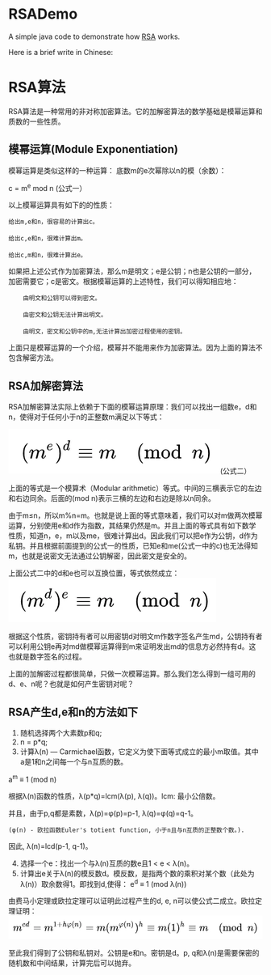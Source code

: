 # RSADemo
A simple java code to demonstrate how [RSA](https://en.wikipedia.org/wiki/RSA_(cryptosystem)) works.


Here is a brief write in Chinese:


# RSA算法

RSA算法是一种常用的非对称加密算法。它的加解密算法的数学基础是模幂运算和质数的一些性质。



## 模幂运算(Module Exponentiation)

模幂运算是类似这样的一种运算： 底数m的e次幂除以n的模（余数）：

c = m<sup>e</sup> mod n  (公式一）

以上模幂运算具有如下的的性质：

    给出m,e和n，很容易的计算出c。
            
    给出c,e和n，很难计算出m。
            
    给出c,m和n，很难计算出e。



如果把上述公式作为加密算法，那么m是明文；e是公钥；n也是公钥的一部分，加密需要它；c是密文。根据模幂运算的上述特性，我们可以得知相应地：

        由明文和公钥可以得到密文。
        
        由密文和公钥无法计算出明文。
        
        由明文，密文和公钥中的m,无法计算出加密过程使用的密钥。



上面只是模幂运算的一个介绍，模幂并不能用来作为加密算法。因为上面的算法不包含解密方法。


## RSA加解密算法
RSA加解密算法实际上依赖于下面的模幂运算原理：我们可以找出一组数e，d和n，使得对于任何小于n的正整数m满足以下等式：

![formula2](images/f2.png "公式二")(公式二）

上面的等式是一个模算术（Modular arithmetic）等式。中间的三横表示它的左边和右边同余。后面的(mod n)表示三横的左边和右边是除以n同余。

    
由于m≤n，所以m%n=m。也就是说上面的等式意味着，我们可以对m做两次模幂运算，分别使用e和d作为指数，其结果仍然是m。并且上面的等式具有如下数学性质，知道n，e，m以及me，很难计算出d。因此我们可以把e作为公钥，d作为私钥。并且根据前面提到的公式一的性质，已知e和me(公式一中的c)也无法得知m，也就是说密文无法通过公钥解密，因此密文是安全的。


上面公式二中的d和e也可以互换位置，等式依然成立：
![formula3](images/f3.png)

根据这个性质，密钥持有者可以用密钥d对明文m作数字签名产生md，公钥持有者可以利用公钥e再对md做模幂运算得到m来证明发出md的信息方必然持有d。这也就是数字签名的过程。

上面的加解密过程都很简单，只做一次模幂运算。那么我们怎么得到一组可用的d、e、n呢？也就是如何产生密钥对呢？



## RSA产生d,e和n的方法如下

1. 随机选择两个大素数p和q;
2. n = p*q;
3. 计算λ(n) — Carmichael函数，它定义为使下面等式成立的最小m取值。其中a是1和n之间每一个与n互质的数。

a<sup>m</sup> ≡ 1   (mod n)

根据λ(n)函数的性质，λ(p*q)=lcm(λ(p), λ(q))。lcm: 最小公倍数。

并且，由于p,q都是素数，λ(p)=φ(p)=p-1, λ(q)=φ(q)=q-1。

    (φ(n) - 欧拉函数Euler's totient function, 小于n且与n互质的正整数个数。).

因此, λ(n)=lcd(p-1, q-1)。

4. 选择一个e：找出一个与λ(n)互质的数e且1 < e < λ(n)。
5. 计算出e关于λ(n)的模反数d。模反数，是指两个数的乘积对某个数（此处为λ(n)）取余数得1。即找到d,使得： 
   e<sup>d</sup> ≡ 1   (mod λ(n))


由费马小定理或欧拉定理可以证明此过程产生的d, e, n可以使公式二成立。欧拉定理证明：
![formula4](images/f4.png)

至此我们得到了公钥和私钥对。公钥是e和n。密钥是d。p, q和λ(n)是需要保密的随机数和中间结果，计算完后可以抛弃。